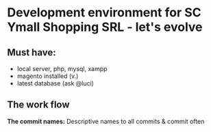 Development environment for SC Ymall Shopping SRL - let's evolve
===

 <h2> Must have: </h2>
 <ul> 
	 <li> local server, php, mysql, xampp </li>
	 <li> magento installed (v.) </li>
	 <li> latest database (ask @luci) </li>
 </ul>
 
 <h2> The work flow </h2>
 
  <p> <strong>The commit names:</strong> Descriptive names to all commits & commit often </p>
